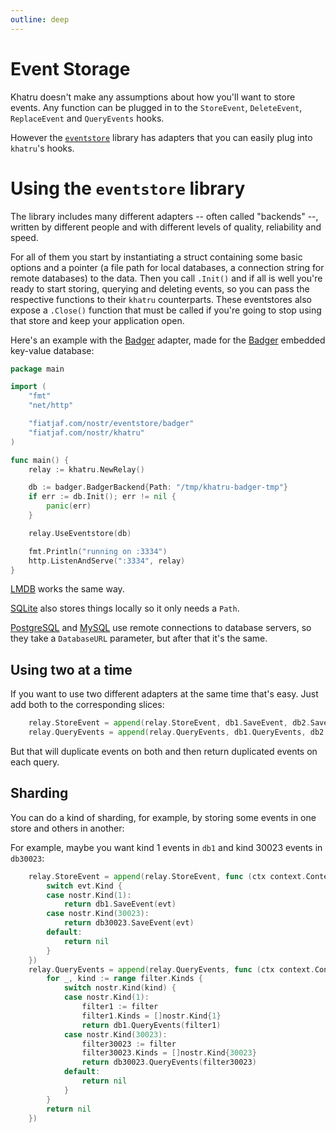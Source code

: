 ```yaml
---
outline: deep
---
```


# Event Storage

Khatru doesn't make any assumptions about how you'll want to store events. Any function can be plugged in to the `StoreEvent`, `DeleteEvent`, `ReplaceEvent` and `QueryEvents` hooks.

However the [`eventstore`](https://fiatjaf.com/nostr/eventstore) library has adapters that you can easily plug into `khatru`'s hooks.

# Using the `eventstore` library

The library includes many different adapters -- often called "backends" --, written by different people and with different levels of quality, reliability and speed.

For all of them you start by instantiating a struct containing some basic options and a pointer (a file path for local databases, a connection string for remote databases) to the data. Then you call `.Init()` and if all is well you're ready to start storing, querying and deleting events, so you can pass the respective functions to their `khatru` counterparts. These eventstores also expose a `.Close()` function that must be called if you're going to stop using that store and keep your application open.

Here's an example with the [Badger](https://pkg.go.dev/fiatjaf.com/nostr/eventstore/badger) adapter, made for the [Badger](https://github.com/dgraph-io/badger) embedded key-value database:

```go
package main

import (
	"fmt"
	"net/http"

	"fiatjaf.com/nostr/eventstore/badger"
	"fiatjaf.com/nostr/khatru"
)

func main() {
	relay := khatru.NewRelay()

	db := badger.BadgerBackend{Path: "/tmp/khatru-badger-tmp"}
	if err := db.Init(); err != nil {
		panic(err)
	}

	relay.UseEventstore(db)

	fmt.Println("running on :3334")
	http.ListenAndServe(":3334", relay)
}
```

[LMDB](https://pkg.go.dev/fiatjaf.com/nostr/eventstore/lmdb) works the same way.

[SQLite](https://pkg.go.dev/fiatjaf.com/nostr/eventstore/sqlite3) also stores things locally so it only needs a `Path`.

[PostgreSQL](https://pkg.go.dev/fiatjaf.com/nostr/eventstore/postgresql) and [MySQL](https://pkg.go.dev/fiatjaf.com/nostr/eventstore/mysql) use remote connections to database servers, so they take a `DatabaseURL` parameter, but after that it's the same.

## Using two at a time

If you want to use two different adapters at the same time that's easy. Just add both to the corresponding slices:

```go
	relay.StoreEvent = append(relay.StoreEvent, db1.SaveEvent, db2.SaveEvent)
	relay.QueryEvents = append(relay.QueryEvents, db1.QueryEvents, db2.QueryEvents)
```

But that will duplicate events on both and then return duplicated events on each query.

## Sharding

You can do a kind of sharding, for example, by storing some events in one store and others in another:

For example, maybe you want kind 1 events in `db1` and kind 30023 events in `db30023`:

```go
	relay.StoreEvent = append(relay.StoreEvent, func (ctx context.Context, evt *nostr.Event) error {
		switch evt.Kind {
		case nostr.Kind(1):
			return db1.SaveEvent(evt)
		case nostr.Kind(30023):
			return db30023.SaveEvent(evt)
		default:
			return nil
		}
	})
	relay.QueryEvents = append(relay.QueryEvents, func (ctx context.Context, filter nostr.Filter) iter.Seq[nostr.Event] {
		for _, kind := range filter.Kinds {
			switch nostr.Kind(kind) {
			case nostr.Kind(1):
				filter1 := filter
				filter1.Kinds = []nostr.Kind{1}
				return db1.QueryEvents(filter1)
			case nostr.Kind(30023):
				filter30023 := filter
				filter30023.Kinds = []nostr.Kind{30023}
				return db30023.QueryEvents(filter30023)
			default:
				return nil
			}
		}
		return nil
	})
```

